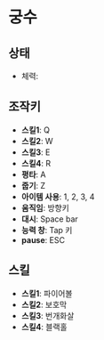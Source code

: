 # 궁수
## 상태
- 체력: 
## 조작키
- **스킬1**: Q
- **스킬2**: W
- **스킬3**: E
- **스킬4**: R
- **평타**: A
- **줍기**: Z
- **아이템 사용**: 1, 2, 3, 4
- **움직임**: 방향키
- **대시**: Space bar
- **능력 창**: Tap 키
- **pause**: ESC
## 스킬
- **스킬1**: 파이어볼
- **스킬2**: 보호막
- **스킬3**: 번개화살
- **스킬4**: 블랙홀

